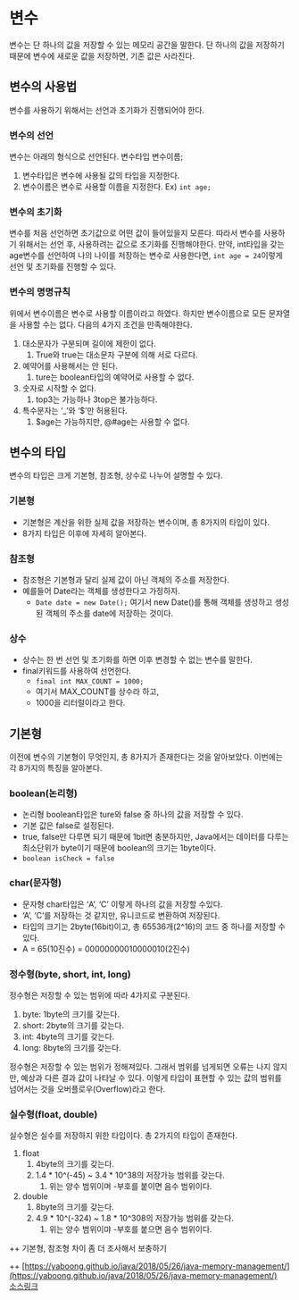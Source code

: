 # 변수

변수는 단 하나의 값을 저장할 수 있는 메모리 공간을 말한다.
단 하나의 값을 저장하기 때문에 변수에 새로운 값을 저장하면, 기존 값은 사라진다.

## 변수의 사용법

변수를 사용하기 위해서는 선언과 초기화가 진행되어야 한다.

### 변수의 선언

변수는 아래의 형식으로 선언된다.
변수타입 변수이름;

1. 변수타입은 변수에 사용될 값의 타입을 지정한다.
2. 변수이름은 변수로 사용할 이름을 지정한다.
   Ex) `int age;`

### 변수의 초기화

변수를 처음 선언하면 초기값으로 어떤 값이 들어있을지 모른다.
따라서 변수를 사용하기 위해서는 선언 후, 사용하려는 값으로 초기화를 진행해야한다.
만약, int타입을 갖는 age변수를 선언하여 나의 나이를 저장하는 변수로 사용한다면,
`int age = 24`이렇게 선언 및 초기화를 진행할 수 있다.

### 변수의 명명규칙

위에서 변수이름은 변수로 사용할 이름이라고 하였다.
하지만 변수이름으로 모든 문자열을 사용할 수는 없다.
다음의 4가지 조건을 만족해야한다.

1. 대소문자가 구분되며 길이에 제한이 없다.
    1. True와 true는 대소문자 구분에 의해 서로 다르다.
2. 예약어를 사용해서는 안 된다.
    1. ture는 boolean타입의 예약어로 사용할 수 없다.
3. 숫자로 시작할 수 없다.
    1. top3는 가능하나 3top은 불가능하다.
4. 특수문자는 ‘_’와 ‘$’만 허용된다.
    1. $age는 가능하지만, @#age는 사용할 수 없다.

## 변수의 타입

변수의 타입은 크게 기본형, 참조형, 상수로 나누어 설명할 수 있다.

### 기본형

- 기본형은 계산을 위한 실제 값을 저장하는 변수이며, 총 8가지의 타입이 있다.
- 8가지 타입은 이후에 자세히 알아본다.

### 참조형

- 참조형은 기본형과 달리 실제 값이 아닌 객체의 주소를 저장한다.
- 예를들어 Date라는 객체를 생성한다고 가정하자.
    - `Date date = new Date();` 여기서 new Date()를 통해 객체를 생성하고 생성된 객체의 주소를 date에 저장하는 것이다.

### 상수

- 상수는 한 번 선언 및 초기화를 하면 이후 변경할 수 없는 변수를 말한다.
- final키워드를 사용하여 선언한다.
    - `final int MAX_COUNT = 1000;`
    - 여기서 MAX_COUNT를 상수라 하고,
    - 1000을 리터럴이라고 한다.

## 기본형

이전에 변수의 기본형이 무엇인지, 총 8가지가 존재한다는 것을 알아보았다.
이번에는 각 8가지의 특징을 알아본다.

### boolean(논리형)

- 논리형 boolean타입은 ture와 false 중 하나의 값을 저장할 수 있다.
- 기본 값은 false로 설정된다.
- true, false만 다루면 되기 때문에 1bit면 충분하지만, Java에서는 데이터를 다루는 최소단위가 byte이기 때문에 boolean의 크기는 1byte이다.
- `boolean isCheck = false`

### char(문자형)

- 문자형 char타입은 ‘A’, ‘C’ 이렇게 하나의 값을 저장할 수있다.
- ‘A’, ‘C’를 저장하는 것 같지만, 유니코드로 변환하여 저장된다.
- 타입의 크기는 2byte(16bit)이고, 총 65536개(2^16)의 코드 중 하나를 저장할 수 있다.
- A = 65(10진수) = 00000000010000010(2진수)

### 정수형(byte, short, int, long)

정수형은 저장할 수 있는 범위에 따라 4가지로 구분된다.

1. byte: 1byte의 크기를 갖는다.
2. short: 2byte의 크기를 갖는다.
3. int: 4byte의 크기를 갖는다.
4. long: 8byte의 크기를 갖는다.

정수형은 저장할 수 있는 범위가 정해져있다. 그래서 범위를 넘게되면 오류는 나지 않지만, 예상과 다른 결과 값이 나타날 수 있다.
이렇게 타입이 표현할 수 있는 값의 범위를 넘어서는 것을 오버플로우(Overflow)라고 한다.

### 실수형(float, double)

실수형은 실수를 저장하지 위한 타입이다.
총 2가지의 타입이 존재한다.

1. float
    1. 4byte의 크기를 갖는다.
    2. 1.4 * 10^(-45) ~ 3.4 * 10^38의 저장가능 범위를 갖는다.
        1. 위는 양수 범위이며 -부호를 붙이면 음수 범위이다.
2. double
    1. 8byte의 크기를 갖는다.
    2. 4.9 * 10^(-324) ~ 1.8 * 10^308의 저장가능 범위를 갖는다.
        1. 위는 양수 범위이먀 -부호를 붙으면 음수 범위이다.


++ 기본형, 참조형 차이 좀 더 조사해서 보충하기

++ [https://yaboong.github.io/java/2018/05/26/java-memory-management/](https://yaboong.github.io/java/2018/05/26/java-memory-management/)  
[소스링크](https://github.com/solchan98/java-playground/tree/main/java-basic/src/variable)